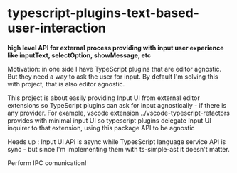 # typescript-plugins-text-based-user-interaction

**high level API for external process providing with input user experience like inputText, selectOption, showMessage, etc**

Motivation: in one side I have  TypeScript plugins that are editor agnostic. But they need a way to ask the user for input. By default I'm solving this with project, that is also editor agnostic. 

This project is about easily providing Input UI from external editor extensions so TypeScript plugins can ask for input agnostically - if there is any provider. For example, vscode extension ../vscode-typescript-refactors provides with minimal input UI so typescript plugins delegate Input UI inquirer to that extension, using this package API to be agnostic

Heads up : Input UI APi is async while TypesScript language service API is sync - but since I'm implementing them with ts-simple-ast it doesn't matter.

Perform IPC comunication!